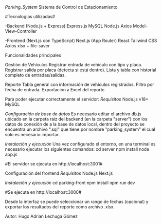 *Parking_System* 
Sistema de Control de Estacionamiento

#Tecnologías utilizadas#

-Backend 
(Node.js + Express)
  Express.js
  MySQL
  Node.js
  Axios
  Model-View-Controller

-Frontend 
(Next.js con TypeScript)
  Next.js (App Router)
  React
  Tailwind CSS
  Axios
  xlsx + file-saver

Funcionalidades principales

Gestión de Vehículos
  Registrar entrada de vehículo con tipo y placa.
  Registrar salida por placa (detecta si está dentro).
  Lista y tabla con historial completo de entradas/salidas.

Reporte
  Tabla general con información de vehículos registrados.
  Filtro por fecha de entrada.
  Exportación a Excel del reporte.

Para poder ejecutar correctamente el servidor:
*Requisitos*
  Node.js v18+
  MySQL

*Configuración de base de datos*
  Es necesario editar el archivo db.js ubicado en la carpeta raíz del backend (en la carpeta "server") con los datos de conexión de a la base de datos local, dentro del 
  proyecto se encuentra un archivo ".sql" que tiene por nombre "parking_system" el cual solo es necesario importar.

*Instalación y ejecución*
  Una vez configurado el entorno, en una terminal es necesario ejecutar los siguientes comandos:
  cd server
  npm install
  node app.js

#El servidor se ejecuta en http://localhost:3001#

Configuración del frontend
*Requisitos*
  Node.js
  Next.js

*Instalación y ejecución*
  cd parking-front
  npm install
  npm run dev
  
#Se ejecuta en http://localhost:3000#

Desde la interfaz se puede seleccionar un rango de fechas (opcional) y exportar los resultados del reporte como archivo .xlsx.


Autor: Hugo Adrian Lechuga Gómez
